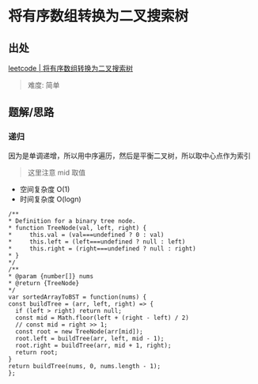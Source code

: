 # 将有序数组转换为二叉搜索树

## 出处

[leetcode | 将有序数组转换为二叉搜索树](https://leetcode-cn.com/problems/convert-sorted-array-to-binary-search-tree/)

> 难度: 简单

## 题解/思路

### 递归

因为是单调递增，所以用中序遍历，然后是平衡二叉树，所以取中心点作为索引

> 这里注意 mid 取值

- 空间复杂度 O(1)
- 时间复杂度 O(logn)

```
/**
* Definition for a binary tree node.
* function TreeNode(val, left, right) {
*     this.val = (val===undefined ? 0 : val)
*     this.left = (left===undefined ? null : left)
*     this.right = (right===undefined ? null : right)
* }
*/
/**
* @param {number[]} nums
* @return {TreeNode}
*/
var sortedArrayToBST = function(nums) {
const buildTree = (arr, left, right) => {
  if (left > right) return null;
  const mid = Math.floor(left + (right - left) / 2)
  // const mid = right >> 1;
  const root = new TreeNode(arr[mid]);
  root.left = buildTree(arr, left, mid - 1);
  root.right = buildTree(arr, mid + 1, right);
  return root;
}
return buildTree(nums, 0, nums.length - 1);
};
```

